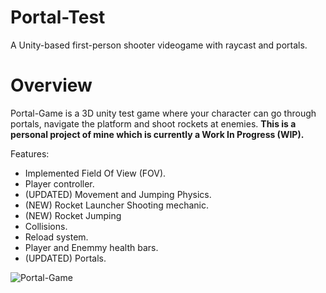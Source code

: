 # Portal-Test
A Unity-based first-person shooter videogame with raycast and portals.

# Overview
Portal-Game is a 3D unity test game where your character can go through portals, navigate the platform and shoot rockets at enemies.
**This is a personal project of mine which is currently a Work In Progress (WIP).**

Features:
- Implemented Field Of View (FOV).
- Player controller.
- (UPDATED) Movement and Jumping Physics.
- (NEW) Rocket Launcher Shooting mechanic.
- (NEW) Rocket Jumping
- Collisions.
- Reload system.
- Player and Enemmy health bars.
- (UPDATED) Portals.

![Portal-Game](https://i.imgur.com/A1LaK1r.png)
